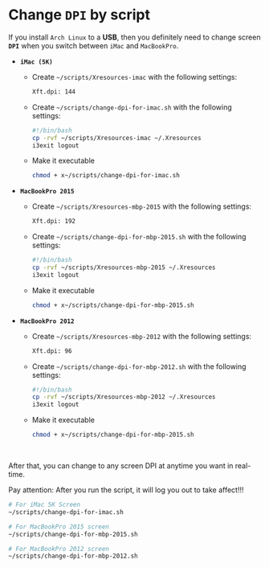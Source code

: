 # Change **`DPI`** by script

If you install `Arch Linux` to a **USB**, then you definitely need to change screen **`DPI`**
when you switch between `iMac` and `MacBookPro`. 

- **`iMac (5K)`**
    
    - Create `~/scripts/Xresources-imac` with the following settings:

        ```bash
        Xft.dpi: 144
        ```
    - Create `~/scripts/change-dpi-for-imac.sh` with the following settings:

        ```bash
        #!/bin/bash
        cp -rvf ~/scripts/Xresources-imac ~/.Xresources
        i3exit logout
        ```
    - Make it executable

        ```bash
        chmod + x~/scripts/change-dpi-for-imac.sh
        ```

- **`MacBookPro 2015`**
    
    - Create `~/scripts/Xresources-mbp-2015` with the following settings:

        ```bash
        Xft.dpi: 192
        ```
    - Create `~/scripts/change-dpi-for-mbp-2015.sh` with the following settings:

        ```bash
        #!/bin/bash
        cp -rvf ~/scripts/Xresources-mbp-2015 ~/.Xresources
        i3exit logout
        ```
    - Make it executable

        ```bash
        chmod + x~/scripts/change-dpi-for-mbp-2015.sh
        ```

- **`MacBookPro 2012`**
    
    - Create `~/scripts/Xresources-mbp-2012` with the following settings:

        ```bash
        Xft.dpi: 96
        ```
    - Create `~/scripts/change-dpi-for-mbp-2012.sh` with the following settings:

        ```bash
        #!/bin/bash
        cp -rvf ~/scripts/Xresources-mbp-2012 ~/.Xresources
        i3exit logout
        ```
    - Make it executable

        ```bash
        chmod + x~/scripts/change-dpi-for-mbp-2015.sh
        ```

</br>

After that, you can change to any screen DPI at anytime you want in real-time.

Pay attention: After you run the script, it will log you out to take affect!!!

```bash
# For iMac 5K Screen
~/scripts/change-dpi-for-imac.sh

# For MacBookPro 2015 screen
~/scripts/change-dpi-for-mbp-2015.sh

# For MacBookPro 2012 screen
~/scripts/change-dpi-for-mbp-2012.sh
```
